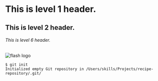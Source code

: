# This is level 1 header.
## This is level 2 header.
###### This is level 6 header.
![flash logo](https://github.com/Exp-Communicate-Using-Markdown-Cohort-1/series-communicate-using-markdown-FluteKing/assets/142489499/41ee262c-ef30-44da-94f8-e3ba5043c36d)
```
$ git init
Initialized empty Git repository in /Users/skills/Projects/recipe-repository/.git/
```
